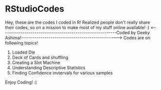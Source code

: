 # RStudioCodes
Hey, these are the codes I coded in R! Realized people don't really share their codes, so on a mission to make most of my stuff online available! :) 
<-----------------------------------------------------------Coded by Geeky Ashima!------------------------------------------------->
Codes are on following topics!
1) Loaded Die 
2) Deck of Cards and shuffling
3) Creating a Slot Machine
4) Understanding Descriptive Statistics
5) Finding Confidence invtervals for various samples

Enjoy Coding! :)
